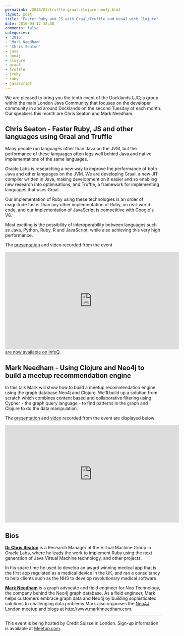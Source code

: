 ```yaml
---
permalink: /2016/04/truffle-graal-clojure-neo4j.html
layout: post
title: "Faster Ruby and JS with Graal/Truffle and Neo4J with Clojure"
date: 2016-04-12 18:30
comments: false
categories: 
- '2016'
- 'Mark Needham' 
- 'Chris Seaton'
- java
- neo4j
- clojure
- graal
- truffle
- jruby
- ruby
- javascript
---
```


We are pleased to bring you the tenth event of the Docklands.LJC; a group
within the main London Java Community that focuses on the developer community
in and around Docklands on the second Tuesday of each month. Our speakers this
month are Chris Seaton and Mark Needham.

<h2>Chris Seaton - Faster Ruby, JS and other languages using Graal and Truffle</h2>

Many people run languages other than Java on the JVM, but the performance of
these languages often lags well behind Java and native implementations of the
same languages.

Oracle Labs is researching a new way to improve the performance of both Java
and other languages on the JVM. We are developing Graal, a new JIT compiler
written in Java, making development on it easier and so enabling new research
into optimisations, and Truffle, a framework for implementing languages that
uses Graal.

Our implementation of Ruby using these technologies is an order of magnitude
faster than any other implementation of Ruby, on real-world code, and our
implementation of JavaScript is competitive with Google's V8.

Most exciting is the possibility of interoperability between languages such as
Java, Python, Ruby, R and JavaScript, while also achieving this very high
performance. 

The
<a href="{{ site.github.url }}/presentations/2016/ChrisSeaton-TruffleGraal.pdf" rel="nofollow">presentation</a>
and video recorded from the event
<iframe width="560" height="315" src="https://www.youtube.com/embed/5gKXFSg7onE" frameborder="0" allowfullscreen></iframe>
<a href="//www.infoq.com/presentations/graal-trufle">are now available on InfoQ</a>.

<h2>Mark Needham - Using Clojure and Neo4j to build a meetup recommendation engine</h2>

In this talk Mark will show how to build a meetup recommendation engine using
the graph database Neo4j and Clojure. We'll build up a solution from scratch
which combines content based and collaborative filtering using Cypher - the
graph query language - to find patterns in the graph and Clojure to do the data
manipulation.

The
<a href="{{ site.github.url }}/presentations/2016/MarkNeedham-ClojureNeo4J.pdf" rel="nofollow">presentation</a>
and
<a href="https://youtu.be/8TG78BHJNCk" rel="nofollow">video</a>
recorded from the event are displayed below:

<iframe width="560" height="315" src="https://www.youtube.com/embed/8TG78BHJNCk" frameborder="0" allowfullscreen></iframe>

<h2>Bios</h2>

<b><a href="https://twitter.com/ChrisGSeaton">Dr Chris Seaton</a></b> is a
Research Manager at the Virtual Machine Group in Oracle Labs, where he leads
the work to implement Ruby using the next generation of Java Virtual Machine
technology, and other projects.

In his spare time he used to develop an award winning medical app that is the
first app regulated as a medical device in the UK, and ran a consultancy to
help clients such as the NHS to develop revolutionary medical software.

<b><a href="https://twitter.com/markhneedham">Mark Needham</a></b> is a graph
advocate and field engineer for Neo Technology, the company behind the Neo4j
graph database. As a field engineer, Mark helps customers embrace graph data
and Neo4j by building sophisticated solutions to challenging data problems.Mark
also organises the <a href="http://www.meetup.com/graphdb-london/">Neo4J London meetup</a> and blogs at <a href="http://www.markhneedham.com">http://www.markhneedham.com</a>.

<hr/>
This event is being hosted by Credit Suisse in London. Sign-up information is available at <a href="http://www.meetup.com/Londonjavacommunity/events/230110292/">Meetup.com</a>.
